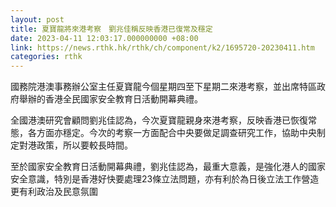 ```yaml
---
layout: post
title: 夏寶龍將來港考察　劉兆佳稱反映香港已復常及穩定
date: 2023-04-11 12:03:17.000000000 +08:00
link: https://news.rthk.hk/rthk/ch/component/k2/1695720-20230411.htm
categories: rthk
---
```


國務院港澳事務辦公室主任夏寶龍今個星期四至下星期二來港考察，並出席特區政府舉辦的香港全民國家安全教育日活動開幕典禮。

全國港澳研究會顧問劉兆佳認為，今次夏寶龍親身來港考察，反映香港已恢復常態，各方面亦穩定。今次的考察一方面配合中央要做足調查研究工作，協助中央制定對港政策，所以要較長時間。

至於國家安全教育日活動開幕典禮，劉兆佳認為，最重大意義，是強化港人的國家安全意識，特別是香港好快要處理23條立法問題，亦有利於為日後立法工作營造更有利政治及民意氛圍
